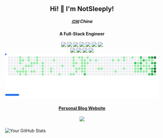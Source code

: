 ## <div align="center">Hi! 👋 I'm NotSleeply!</div>
##### <div align="center">🇨🇳 China</div>
#### <div align="center">A Full-Stack Engineer</div>

<div align="center">
  <img src="https://img.shields.io/badge/-JavaScript-f6da1c?style=flat&logo=javascript&logoColor=white">
  <img src="https://img.shields.io/badge/-Python-3776ab?style=flat&logo=python&logoColor=white">
  <img src="https://img.shields.io/badge/-React-00b4ce?style=flat&logo=react&logoColor=white">
  <img src="https://img.shields.io/badge/-TypeScript-2b6dbf?style=flat&logo=typescript&logoColor=white">
  <img src="https://img.shields.io/badge/-Vue-46b882?style=flat&logo=vue.js&logoColor=white">
  <img src="https://img.shields.io/badge/-Node.js-3C873A?style=flat&logo=Node.js&logoColor=white">
  <img src="https://img.shields.io/badge/-Golang-00ADD8?style=flat&logo=go&logoColor=white">
</div>
<div align="center">
  <img src="https://img.shields.io/badge/-Git-ee462c?style=flat&logo=git&logoColor=white">
  <img src="https://img.shields.io/badge/-Github-black?style=flat&logo=github">
  <img src="https://img.shields.io/badge/-Webpack-%232C3A42?style=flat-square&logo=webpack">
  <img src="https://img.shields.io/badge/-ESLint-%234B32C3?style=flat-square&logo=eslint">
</div>
<picture>
  <source media="(prefers-color-scheme: dark)" srcset="https://github.com/NotSleeply/NotSleeply/raw/github-breakout/images/breakout-dark.svg" />
  <source media="(prefers-color-scheme: light)" srcset="https://github.com/NotSleeply/NotSleeply/raw/github-breakout/images/breakout-light.svg" />
  <img alt="Breakout Game" src="https://github.com/NotSleeply/NotSleeply/raw/github-breakout/images/breakout-light.svg" />
</picture>

#### <div align="center"><a href="https://notSleeply.github.io/" target="_blank">Personal Blog Website</a></div>
#### <div align="center">![](https://komarev.com/ghpvc/?username=notSleeply&label=views-count)</div>

![Your GitHub Stats](https://github-readme-stats.vercel.app/api?username=NotSleeply&show_icons=true)
